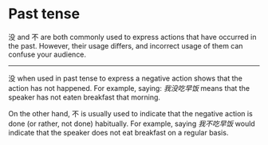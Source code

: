 # Past tense
没 and 不 are both commonly used to express actions that have occurred in the past. However, their usage differs, and incorrect usage of them can confuse your audience.

---
没 when used in past tense to express a negative action shows that the action has not happened. For example, saying: *我没吃早饭* means that the speaker has not eaten breakfast that morning.

On the other hand, 不 is usually used to indicate that the negative action is done (or rather, not done) habitually. For example, saying *我不吃早饭* would indicate that the speaker does not eat breakfast on a regular basis.